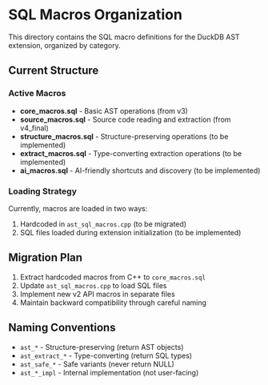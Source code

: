 # SQL Macros Organization

This directory contains the SQL macro definitions for the DuckDB AST extension, organized by category.

## Current Structure

### Active Macros
- **core_macros.sql** - Basic AST operations (from v3)
- **source_macros.sql** - Source code reading and extraction (from v4_final)
- **structure_macros.sql** - Structure-preserving operations (to be implemented)
- **extract_macros.sql** - Type-converting extraction operations (to be implemented)
- **ai_macros.sql** - AI-friendly shortcuts and discovery (to be implemented)

### Loading Strategy

Currently, macros are loaded in two ways:
1. Hardcoded in `ast_sql_macros.cpp` (to be migrated)
2. SQL files loaded during extension initialization (to be implemented)

## Migration Plan

1. Extract hardcoded macros from C++ to `core_macros.sql`
2. Update `ast_sql_macros.cpp` to load SQL files
3. Implement new v2 API macros in separate files
4. Maintain backward compatibility through careful naming

## Naming Conventions

- `ast_*` - Structure-preserving (return AST objects)
- `ast_extract_*` - Type-converting (return SQL types)
- `ast_safe_*` - Safe variants (never return NULL)
- `ast_*_impl` - Internal implementation (not user-facing)